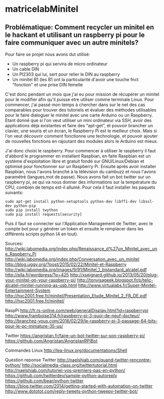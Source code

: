 # matricelabMinitel
## Problématique: Comment recycler un minitel en le hackant et utilisant un raspberry pi pour le faire communiquer avec un autre minitels?
Pour faire se projet nous avons dut utilisé:
- Un raspberry pi qui servira de micro ordinateur
- Un cable DIN
- Un Pl2303 qui lui, sert pour relier le DIN au raspberry
- Un minitel B1 (les B1 ont la particularité d'avoir une touche fnct "fonction" et une prise DIN femelle

C'est donc pendant un mois que j'ai eu pour mission de récupérer un minitel pour le modifier afin qu'il puisse etre utiliser comme terminale Linux. Pour commencer, j'ai passé mon temps à chercher dans sur le net des cas comparables pour trouver des tutoriels et évaluer des méthodes utilisables pour le faire dialoguer le minitel avec une carte Arduino ou un Raspberry. Etant donné que si l'on veut utiliser un mini ordinateur via SSH, avoir des applications déjà existantes et faire des “apt-get”, et pouvoir brancher un clavier, une souris et un écran, le Raspberry Pi est le meilleur choix.
Mais si l'on veut découvrir comment fonctionne une technologie, et pouvoir ajouter de nouvelles fonctions en rajoutant des modules alors le Arduino est mieux.

J'ai donc choisi le raspberry. Pour commencer à utiliser le raspberry il faut d'abbord le programmer en installant Raspbian, en faite Raspbian est un système d'exploitation libre et gratuit fondé sur GNU/Linux/Debian et optimisé pour fonctionner sur un Raspberry Pi. Ensuite après avoir installer Raspbian, nous l'avons branché à la télévision du cambuzz et nous l'avons paramétré (langues,mot de passe).
Nous avons fait un bot twitter sur un raspberry pi, se qui va nous donner des informations sur la température du CPU, combien de temps est-il allumé. Pour cela il faut installer les paquets suivants:

``` shell
sudo apt-get install python-setuptools python-dev libffi-dev libssl-dev python-pip
sudo pip install twython
sudo pip install requests[security]
```


Puis il faut se connecter sur l'Application Management de Twitter, avec le compte bot
pour y générer un token et ensuite le remplacer dans les différents scripts python (4 en tout).

Sources:
http://wiki.labomedia.org/index.php/Renaissance_d%27un_Minitel_avec_une_Raspberry_Pi
http://wiki.labomedia.org/index.php/Conversation_avec_un_minitel
http://blog.uggy.org/?post/2015/02/22/Minitel-et-Raspberry
http://wiki.labomedia.org/images/9/91/Minitel_1_bistandard_alcatel.pdf
http://pila.fr/wordpress/?p=425
http://xseignard.github.io/2013/05/20/plug-your-minitel-on-your-raspberry-pi/
http://tonyisageek.blogspot.fr/p/telic-alcatel-minitel-running-as-usb.html
http://www.virtualabs.fr/Super-Minitel-Entertainment-System
http://hxc2001.free.fr/minitel/Presentation_Etude_Minitel_2_FR_DE.pdf
http://hxc2001.free.fr/minitel/

RaspPi
http://fr.rs-online.com/web/generalDisplay.html?id=raspberrypi
http://www.framboise314.fr/raspberry-pi-3-quoi-de-neuf-docteur/
http://branchez-vous.com/2016/02/29/le-raspberry-pi-3-passage-64-bits-pour-le-pc-miniature-35-us/

Twitter
https://angristan.fr/faire-un-bot-twitter-sur-son-raspberry-pi/
https://github.com/Angristan/AngristanRPiBot

Commandes Linux 
http://lea-linux.org/documentations/Shell

Question reponse Twitter
http://naelshiab.com/quand-twitter-rencontre-python/
http://socialmedia-class.org/twittertutorial.html
http://naelshiab.com/tutoriel-vos-premiers-pas-en-python/
https://github.com/twitterdev/sample-python-autoreply
https://github.com/bear/python-twitter
https://blog.twitter.com/2014/getting-started-with-automation-on-twitter
http://www.dototot.com/reply-tweets-python-tweepy-twitter-bot/
